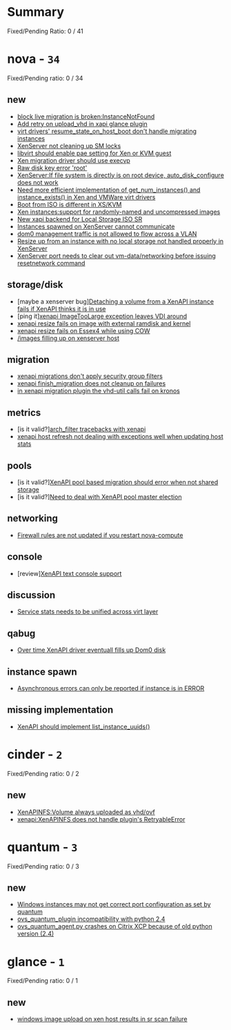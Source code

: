 # Summary

Fixed/Pending Ratio: 0 / 41

# nova  - `34`

Fixed/Pending ratio: 0 / 34

## new

 * [block live migration is broken:InstanceNotFound](https://bugs.launchpad.net/nova/+bug/1135465)
 * [Add retry on upload_vhd in xapi glance plugin](https://bugs.launchpad.net/nova/+bug/1134493)
 * [virt drivers' resume_state_on_host_boot don't handle migrating instances](https://bugs.launchpad.net/nova/+bug/1131588)
 * [XenServer not cleaning up SM locks](https://bugs.launchpad.net/nova/+bug/1103158)
 * [libvirt should enable pae setting for Xen or KVM guest](https://bugs.launchpad.net/nova/+bug/1100697)
 * [Xen migration driver should use execvp](https://bugs.launchpad.net/nova/+bug/1074087)
 * [Raw disk key error 'root'](https://bugs.launchpad.net/nova/+bug/1052085)
 * [XenServer:If file system is directly is on root device, auto_disk_configure does not work](https://bugs.launchpad.net/nova/+bug/1024944)
 * [Need more efficient implementation of get_num_instances() and instance_exists() in Xen and VMWare virt drivers](https://bugs.launchpad.net/nova/+bug/934279)
 * [Boot from ISO is different in XS/KVM](https://bugs.launchpad.net/nova/+bug/914484)
 * [Xen instances:support for randomly-named and uncompressed images](https://bugs.launchpad.net/nova/+bug/912684)
 * [New xapi backend for Local Storage ISO SR](https://bugs.launchpad.net/nova/+bug/903445)
 * [Instances spawned on XenServer cannot communicate](https://bugs.launchpad.net/nova/+bug/903282)
 * [dom0 management traffic is not allowed to flow across a VLAN](https://bugs.launchpad.net/nova/+bug/902663)
 * [Resize up from an instance with no local storage not handled properly in XenServer](https://bugs.launchpad.net/nova/+bug/813793)
 * [XenServer port needs to clear out vm-data/networking before issuing resetnetwork command](https://bugs.launchpad.net/nova/+bug/747394)

## storage/disk

 * [maybe a xenserver bug][Detaching a volume from a XenAPI instance fails if XenAPI thinks it is in use](https://bugs.launchpad.net/nova/+bug/1030108)
 * [ping it][xenapi ImageTooLarge exception leaves VDI around](https://bugs.launchpad.net/nova/+bug/1015423)
 * [xenapi resize fails on image with external ramdisk and kernel](https://bugs.launchpad.net/nova/+bug/962144)
 * [xenapi resize fails on Essex4 while using COW](https://bugs.launchpad.net/nova/+bug/952816)
 * [/images filling up on xenserver host](https://bugs.launchpad.net/nova/+bug/929062)

## migration

 * [xenapi migrations don't apply security group filters](https://bugs.launchpad.net/nova/+bug/1073306)
 * [xenapi finish_migration does not cleanup on failures](https://bugs.launchpad.net/nova/+bug/1073303)
 * [in xenapi migration plugin the vhd-util calls fail on kronos](https://bugs.launchpad.net/nova/+bug/962097)

## metrics

 * [is it valid?][arch_filter tracebacks with xenapi](https://bugs.launchpad.net/nova/+bug/1015190)
 * [xenapi host refresh not dealing with exceptions well when updating host stats](https://bugs.launchpad.net/nova/+bug/954913)

## pools

 * [is it valid?][XenAPI pool based migration should error when not shared storage](https://bugs.launchpad.net/nova/+bug/1026552)
 * [is it valid?][Need to deal with XenAPI pool master election](https://bugs.launchpad.net/nova/+bug/1026153)

## networking

 * [Firewall rules are not updated if you restart nova-compute](https://bugs.launchpad.net/nova/+bug/1043886)

## console

 * [review][XenAPI text console support](https://bugs.launchpad.net/nova/+bug/1004175)

## discussion

 * [Service stats needs to be unified across virt layer](https://bugs.launchpad.net/nova/+bug/816406)

## qabug

 * [Over time XenAPI driver eventuall fills up Dom0 disk](https://bugs.launchpad.net/nova/+bug/1037516)

## instance spawn

 * [Asynchronous errors can only be reported if instance is in ERROR](https://bugs.launchpad.net/nova/+bug/1061062)

## missing implementation

 * [XenAPI should implement list_instance_uuids()](https://bugs.launchpad.net/nova/+bug/1097980)

# cinder  - `2`

Fixed/Pending ratio: 0 / 2

## new

 * [XenAPINFS:Volume always uploaded as vhd/ovf](https://bugs.launchpad.net/cinder/+bug/1131291)
 * [xenapi:XenAPINFS does not handle plugin's RetryableError](https://bugs.launchpad.net/cinder/+bug/1123146)

# quantum  - `3`

Fixed/Pending ratio: 0 / 3

## new

 * [Windows instances may not get correct port configuration as set by quantum](https://bugs.launchpad.net/quantum/+bug/1005616)
 * [ovs_quantum_plugin incompatibility with python 2.4](https://bugs.launchpad.net/quantum/+bug/994831)
 * [ovs_quantum_agent.py crashes on Citrix XCP because of old python version (2.4)](https://bugs.launchpad.net/quantum/+bug/994774)

# glance  - `1`

Fixed/Pending ratio: 0 / 1

## new

 * [windows image upload on xen host results in sr scan failure](https://bugs.launchpad.net/glance/+bug/1055399)

